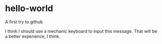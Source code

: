 # hello-world
A first try to github

I think I should use a mechanic keyboard to input this message. That will be a better experience, I think.
